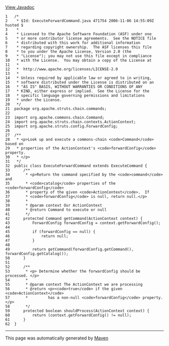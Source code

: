 [View Javadoc](../../../../../../apidocs/org/apache/struts/chain/commands/ExecuteForwardCommand.html.md)


    1   /*
    2    * $Id: ExecuteForwardCommand.java 471754 2006-11-06 14:55:09Z husted $
    3    *
    4    * Licensed to the Apache Software Foundation (ASF) under one
    5    * or more contributor license agreements.  See the NOTICE file
    6    * distributed with this work for additional information
    7    * regarding copyright ownership.  The ASF licenses this file
    8    * to you under the Apache License, Version 2.0 (the
    9    * "License"); you may not use this file except in compliance
    10   * with the License.  You may obtain a copy of the License at
    11   *
    12   *  http://www.apache.org/licenses/LICENSE-2.0
    13   *
    14   * Unless required by applicable law or agreed to in writing,
    15   * software distributed under the License is distributed on an
    16   * "AS IS" BASIS, WITHOUT WARRANTIES OR CONDITIONS OF ANY
    17   * KIND, either express or implied.  See the License for the
    18   * specific language governing permissions and limitations
    19   * under the License.
    20   */
    21  package org.apache.struts.chain.commands;
    22  
    23  import org.apache.commons.chain.Command;
    24  import org.apache.struts.chain.contexts.ActionContext;
    25  import org.apache.struts.config.ForwardConfig;
    26  
    27  /**
    28   * <p>Look up and execute a commons-chain <code>Command</code> based on
    29   * properties of the ActionContext's <code>forwardConfig</code> property.
    30   * </p>
    31   */
    32  public class ExecuteForwardCommand extends ExecuteCommand {
    33      /**
    34       * <p>Return the command specified by the <code>command</code> and
    35       * <code>catalog</code> properties of the <code>forwardConfig</code>
    36       * property of the given <code>ActionContext</code>.  If
    37       * <code>forwardConfig</code> is null, return null.</p>
    38       *
    39       * @param context Our ActionContext
    40       * @return Command to execute or null
    41       */
    42      protected Command getCommand(ActionContext context) {
    43          ForwardConfig forwardConfig = context.getForwardConfig();
    44  
    45          if (forwardConfig == null) {
    46              return null;
    47          }
    48  
    49          return getCommand(forwardConfig.getCommand(), forwardConfig.getCatalog());
    50      }
    51  
    52      /**
    53       * <p> Determine whether the forwardConfig should be processed. </p>
    54       *
    55       * @param context The ActionContext we are processing
    56       * @return <p><code>true</code> if the given <code>ActionContext</code>
    57       *         has a non-null <code>forwardConfig</code> property.</p>
    58       */
    59      protected boolean shouldProcess(ActionContext context) {
    60          return (context.getForwardConfig() != null);
    61      }
    62  }

------------------------------------------------------------------------

This page was automatically generated by [Maven](http://maven.apache.org/)
